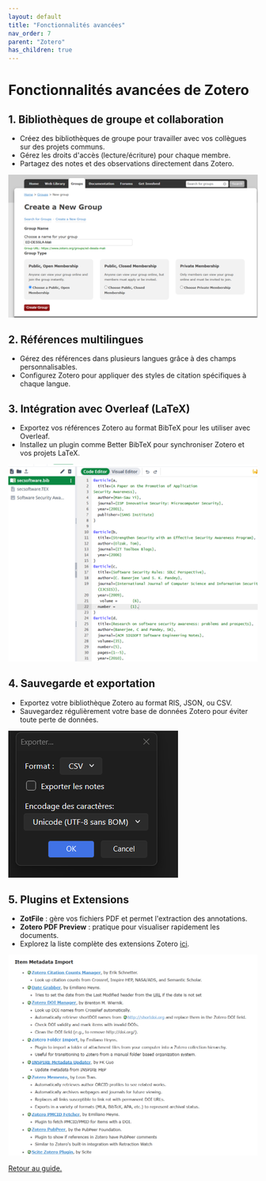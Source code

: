 ```yaml
---
layout: default
title: "Fonctionnalités avancées"
nav_order: 7
parent: "Zotero"
has_children: true
---
```


# Fonctionnalités avancées de Zotero

## 1. Bibliothèques de groupe et collaboration
- Créez des bibliothèques de groupe pour travailler avec vos collègues sur des projets communs.
- Gérez les droits d'accès (lecture/écriture) pour chaque membre.
- Partagez des notes et des observations directement dans Zotero.

![Z](/assets/images/references/zotero/8.png)

## 2. Références multilingues
- Gérez des références dans plusieurs langues grâce à des champs personnalisables.
- Configurez Zotero pour appliquer des styles de citation spécifiques à chaque langue.

## 3. Intégration avec Overleaf (LaTeX)
- Exportez vos références Zotero au format BibTeX pour les utiliser avec Overleaf.
- Installez un plugin comme Better BibTeX pour synchroniser Zotero et vos projets LaTeX.

![Z](/assets/images/references/zotero/9.png) 

## 4. Sauvegarde et exportation
- Exportez votre bibliothèque Zotero au format RIS, JSON, ou CSV.
- Sauvegardez régulièrement votre base de données Zotero pour éviter toute perte de données.

![Z](/assets/images/references/zotero/10.png)

## 5. Plugins et Extensions
- **ZotFile** : gère vos fichiers PDF et permet l'extraction des annotations.
- **Zotero PDF Preview** : pratique pour visualiser rapidement les documents.
- Explorez la liste complète des extensions Zotero [ici](https://www.zotero.org/support/plugins).

![Z](/assets/images/references/zotero/11.png)

[Retour au guide.](/bibliographie/zotero/introduction.html)
